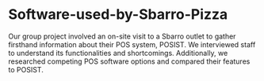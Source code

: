 # Software-used-by-Sbarro-Pizza
Our group project involved an on-site visit to a Sbarro outlet to gather firsthand information about their POS system, POSIST. We interviewed staff to understand its functionalities and shortcomings. Additionally, we researched competing POS software options and compared their features to POSIST. 
